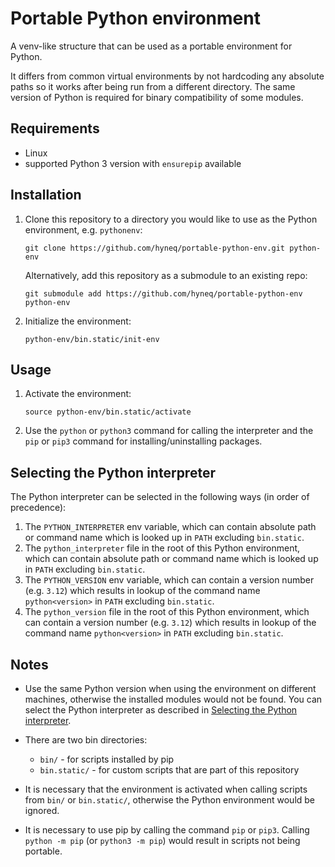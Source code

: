 # Portable Python environment
A venv-like structure that can be used as a portable environment for Python.

It differs from common virtual environments by not hardcoding any absolute paths so it works after being run from a different directory.
The same version of Python is required for binary compatibility of some modules.

## Requirements
- Linux
- supported Python 3 version with `ensurepip` available


## Installation
1.  Clone this repository to a directory you would like to use as the Python environment, e.g. `pythonenv`:

        git clone https://github.com/hyneq/portable-python-env.git python-env

    Alternatively, add this repository as a submodule to an existing repo:

        git submodule add https://github.com/hyneq/portable-python-env python-env

2.  Initialize the environment:

        python-env/bin.static/init-env


## Usage
1.  Activate the environment:

        source python-env/bin.static/activate

2.  Use the `python` or `python3` command for calling the interpreter and the `pip` or `pip3` command for installing/uninstalling packages.


## Selecting the Python interpreter
The Python interpreter can be selected in the following ways (in order of precedence):
1.  The `PYTHON_INTERPRETER` env variable, which can contain absolute path or command name which is looked up in `PATH` excluding `bin.static`.
2.  The `python_interpreter` file in the root of this Python environment, which can contain absolute path or command name which is looked up in `PATH` excluding `bin.static`.
3.  The `PYTHON_VERSION` env variable, which can contain a version number (e.g. `3.12`) which results in lookup of the command name `python<version>` in `PATH` excluding `bin.static`.
4.  The `python_version` file in the root of this Python environment, which can contain a version number (e.g. `3.12`) which results in lookup of the command name `python<version>` in `PATH` excluding `bin.static`.


## Notes
-   Use the same Python version when using the environment on different machines, otherwise the installed modules would not be found.
    You can select the Python interpreter as described in [Selecting the Python interpreter](#selecting-the-python-interpreter).

-   There are two bin directories:
    - `bin/` - for scripts installed by pip
    - `bin.static/` - for custom scripts that are part of this repository

-   It is necessary that the environment is activated when calling scripts from `bin/` or `bin.static/`, otherwise the Python environment would be ignored.

-   It is necessary to use pip by calling the command `pip` or `pip3`. Calling `python -m pip` (or `python3 -m pip`) would result in scripts not being portable.
